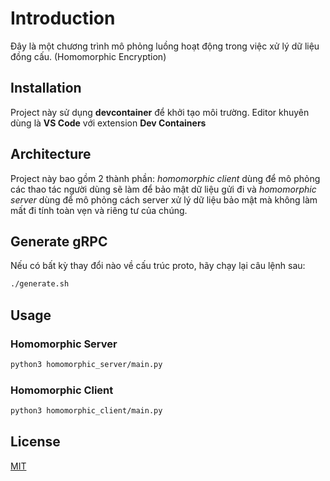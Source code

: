 # Introduction

Đây là một chương trình mô phỏng luồng hoạt động trong việc xử lý dữ liệu đồng cấu. (Homomorphic Encryption)

## Installation

Project này sử dụng **devcontainer** để khởi tạo môi trường. Editor khuyên dùng là **VS Code** với extension **Dev Containers**

## Architecture

Project này bao gồm 2 thành phần: *homomorphic client* dùng để mô phỏng các thao tác người dùng sẽ làm để bảo mật dữ liệu gửi đi và *homomorphic server* dùng để mô phỏng cách server xử lý dữ liệu bảo mật mà không làm mất đi tính toàn vẹn và riêng tư của chúng.

## Generate gRPC

Nếu có bất kỳ thay đổi nào về cấu trúc proto, hãy chạy lại câu lệnh sau:

```bash
./generate.sh
```

## Usage

### Homomorphic Server

```bash
python3 homomorphic_server/main.py
```

### Homomorphic Client

```bash
python3 homomorphic_client/main.py
```

## License

[MIT](https://choosealicense.com/licenses/mit/)